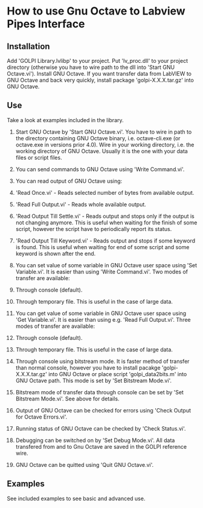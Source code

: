 # How to use Gnu Octave to Labview Pipes Interface

## Installation
Add 'GOLPI Library.lvlibp' to your project. Put 'lv_proc.dll' to your project directory (otherwise
you have to wire path to the dll into 'Start GNU Octave.vi'). Install GNU Octave. If you want
transfer data from LabVIEW to GNU Octave and back very quickly, install package 'golpi-X.X.X.tar.gz'
into GNU Octave.

## Use
Take a look at examples included in the library.

1. Start GNU Octave by 'Start GNU Octave.vi'. You have to wire in path to the directory containing
GNU Octave binary, i.e. octave-cli.exe (or octave.exe in versions prior 4.0). Wire in your working
directory, i.e. the working directory of GNU Octave. Usually it is the one with your data files or
script files.

2. You can send commands to GNU Octave using 'Write Command.vi'.

3. You can read output of GNU Octave using:
  1. 'Read Once.vi' - Reads selected number of bytes from available output.
  2. 'Read Full Output.vi' - Reads whole available output.
  3. 'Read Output Till Settle.vi' - Reads output and stops only if the output is not changing
  anymore. This is useful when waiting for the finish of some script, however the script
  have to periodically report its status.
  4. 'Read Output Till Keyword.vi' - Reads output and stops if some keyword is found. This is
  useful when waiting for end of some script and some keyword is shown after the end.

4. You can set value of some variable in GNU Octave user space using 'Set Variable.vi'. It is easier
than using 'Write Command.vi'. Two modes of transfer are available:
  1. Through console (default).
  2. Through temporary file. This is useful in the case of large data.

5. You can get value of some variable in GNU Octave user space using 'Get Variable.vi'. It is easier
than using e.g. 'Read Full Output.vi'. Three modes of transfer are available:
  1. Through console (default).
  2. Through temporary file. This is useful in the case of large data.
  3. Through console using bitstream mode. It is faster method of transfer than normal console,
  however you have to install pacakge 'golpi-X.X.X.tar.gz' into GNU Octave or place script
  'golpi_data2bits.m' into GNU Octave path. This mode is set by 'Set Bitstream Mode.vi'.

6. Bitstream mode of transfer data through console can be set by 'Set Bitstream Mode.vi'. See above
for details.

7. Output of GNU Octave can be checked for errors using 'Check Output for Octave Errors.vi'.

8. Running status of GNU Octave can be checked by 'Check Status.vi'.

9. Debugging can be switched on by 'Set Debug Mode.vi'. All data transfered from and to Gnu Octave
are saved in the GOLPI reference wire.

10. GNU Octave can be quitted using 'Quit GNU Octave.vi'.

## Examples

See included examples to see basic and advanced use.
